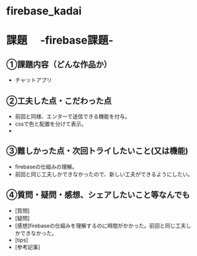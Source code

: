 # firebase_kadai
# 課題　 -firebase課題-

## ①課題内容（どんな作品か）
- チャットアプリ

## ②工夫した点・こだわった点
- 前回と同様、エンターで送信できる機能を付与。
- cssで色と配置を分けて表示。
- 

## ③難しかった点・次回トライしたいこと(又は機能)
- firebaseの仕組みの理解。
- 前回と同じ工夫しかできなかったので、新しい工夫ができるようにしたい。

## ④質問・疑問・感想、シェアしたいこと等なんでも
- [質問]
- [疑問]
- [感想]firebaseの仕組みを理解するのに時間がかかった。前回と同じ工夫しかできなかった。
- [tips]
- [参考記事]
